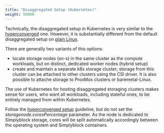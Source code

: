 ```yaml
---
title: "Disaggregated Setup (Kubernetes)"
weight: 50000
---
```


Technically, the disaggregated setup in Kubernetes is very similar to the [hyperconverged](k8s-hyperconverged.md) one. 
However, it is substantially different from the default disaggregated setup on [plain Linux](../install-simplyblock/install-sn.md).

There are generally two variants of this options:
* locate storage nodes (sn-s) in the same cluster as the compute workloads, but on distinct, dedicated worker nodes (hybrid setup)
* create and maintain a separate k8s storage cluster; storage from this cluster can be attached to other clusters using the CSI driver. It is also possible to attache storage to ProxMox clusters or baremetal-Linux.

The use of Kubernetes for hosting disaggregated storaging clusters makes sense for users, who want all workloads, including stateful ones, to be entirely managed from within Kubernetes. 

Follow the [hyperconverged setup](k8s-hyperconverged.md) guideline, but do not set the _storagenode.coresPercentage_ parameter. As the node is dedicated to Simplyblock storage, cores will be split automatically accordingly between the operating system and Simplyblock containers.

